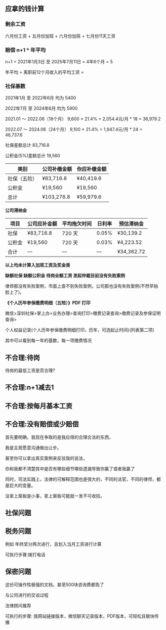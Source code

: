 

## 应拿的钱计算

### 剩余工资

六月份工资 + 五月份加班 + 六月份加班 + 七月份11天工资

### 赔偿 n+1 * 年平均

n+1 = 2021年1月3日 至 2025年7月11日 = 4年6个月 = 5

年平均 = 离职前12个月收入的平均工资 = 

### 社保基数

2021年1月 至 2022年6月 均为 5400

2022年7月 至 2024年6月 均为 5900

2021.01 ～ 2022.06（18个月） 9,600 × 21.4% = 2,054.4元/月 * 18 = 36,979.2

2022.07 ～ 2024.06（24个月） 9,100 × 21.4% = 1,947.4元/月 * 24 = 46,737.6

社保差额总计 83,716.8

公积金(5%)差额总计 19,560

| 类别         | 公司补缴金额 | 你应补缴金额 |
| ------------ | ------------ | ------------ |
| 社保（五险） | ¥83,716.8    | ¥40,419.6    |
| 公积金       | ¥19,560      | ¥19,560      |
| 总计         | ¥103,276.8   | ¥59,979.6    |

__公司滞纳金__

| 项目   | 公司应补金额 | 平均拖欠时间 | 日利率 | 预估滞纳金 |
| ------ | ------------ | ------------ | ------ | ---------- |
| 社保   | ¥83,716.8    | 720 天       | 0.05%  | ¥30,139.2  |
| 公积金 | ¥19,560      | 720 天       | 0.03%  | ¥4,223.52  |
| 合计   | —            | —            | —      | ¥34,362.72 |

__以上均未计算入加班工资及奖金类__

__缺额社保 缺额公积金 待岗全额工资 发起仲裁目前没有失败案例__

律师那没有失败案例，市面上查不到失败案例，公司那也没有失败案例(不然早拍脸上了)。

__《个人历年参保缴费明细（五险）》PDF 打印__

微信>深圳社保>掌上办>业务办理>查询打印>缴费记录查询>缴费记录及参保证明查询>

个人权益记录(个人历年参保缴费明细打印，历年，可选起止时间)(列表第二项) 

其中可以看到每一年的基数，每一项缴费情况

## 不合理:待岗

待岗的最低工资是否合理?

## 不合理:n+1减去1

## 不合理:按每月基本工资


## 不合理:没有赔偿或少赔偿

首先要明确，我现在争取的是我应得的合理合法的东西，

我是主观愿意沟通做出让步。


甚至你可以拿出真实案例来反驳我的说法，

你和我都不清楚其中是否有哪些细节哪些遗漏导致你赢了或者我赢了

同时，司法实践上，法律的可解释范围也是很大的，不同的法官，不同的律师，都是巨大的变量。

没拿上案板是小事，拿上案板可能就一发不可收拾。


## 社保问题



## 税务问题

例如 年终奖分两次进行，且划入当月工资进行计算

可执行步骤:拨打电话

## 保密问题

这份可操作性极强的文档，甚至500块咨询费都免了

与公司进行的交谈过程

法律顾问推荐

可执行的步骤: 我网站链接版本，微信聊天记录版本，PDF版本，可轻松且极快传播

